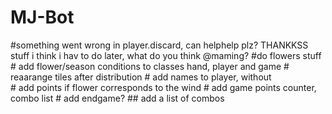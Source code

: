 # MJ-Bot
#something went wrong in player.discard, can helphelp plz? THANKKSS
stuff i think i hav to do later, what do you think @maming?
#do flowers stuff
	# add flower/season conditions to classes hand, player and game
	# reaarange tiles after distribution
	# add names to player, without 	
	# add points if flower corresponds to the wind
	# add game points counter, combo list
	# add endgame?
	## add a list of combos
